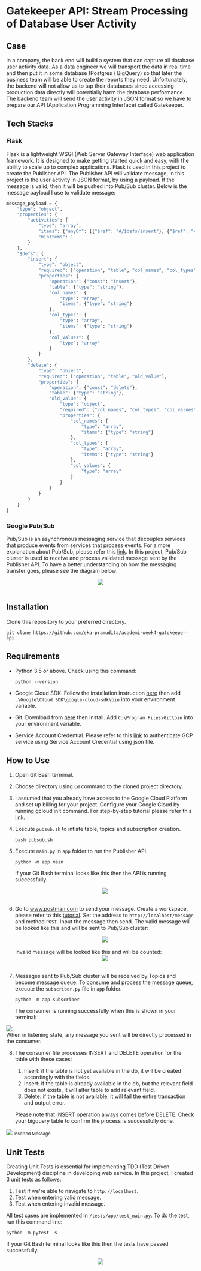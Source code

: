 # Gatekeeper API: Stream Processing of Database User Activity

## Case
In a company, the back end will build a system that can capture all database user activity data. 
As a data engineer we will transport the data in real time and then put it in some 
database (Postgres / BigQuery) so that later the business team will be able to create the 
reports they need. Unfortunately, the backend will not allow us to tap their databases 
since accessing production data directly will potentially harm the database performance. 
The backend team will send the user activity in JSON format so we have to prepare our API (Application Programming Interface) 
called Gatekeeper.

## Tech Stacks

### Flask
Flask is a lightweight WSGI (Web Server Gateway Interface) web application framework. It is designed to make getting 
started quick and easy, with the ability to scale up to complex applications. Flask is used in
this project to create the Publisher API. The Publisher API will validate message, in this project
is the user activity in JSON format, by using a payload. If the message is valid, then it will be
pushed into Pub/Sub cluster. Below is the message payload I use to validate message:
```python
message_payload = {
    "type": "object",
    "properties": {
        "activities": {
            "type": "array",
            "items": {"anyOf": [{"$ref": "#/$defs/insert"}, {"$ref": "#/$defs/delete"}]},
            "minItems": 1
        }
    },
    "$defs": {
        "insert": {
            "type": "object",
            "required": ["operation", "table", "col_names", "col_types", "col_values"],
            "properties": {
                "operation": {"const": "insert"},
                "table": {"type": "string"},
                "col_names": {
                    "type": "array",
                    "items": {"type": "string"}
                },
                "col_types": {
                    "type": "array",
                    "items": {"type": "string"}
                },
                "col_values": {
                    "type": "array"
                }
            }
        },
        "delete": {
            "type": "object",
            "required": ["operation", "table", "old_value"],
            "properties": {
                "operation": {"const": "delete"},
                "table": {"type": "string"},
                "old_value": {
                    "type": "object",
                    "required": ["col_names", "col_types", "col_values"],
                    "properties": {
                        "col_names": {
                            "type": "array",
                            "items": {"type": "string"}
                        },
                        "col_types": {
                            "type": "array",
                            "items": {"type": "string"}
                        },
                        "col_values": {
                            "type": "array"
                        }
                    }
                }
            }
        }
    }
}
```
### Google Pub/Sub
Pub/Sub is an asynchronous messaging service that decouples services that produce events 
from services that process events. For a more explanation about Pub/Sub, please refer this
[link](https://cloud.google.com/pubsub/docs/overview). 
In this project, Pub/Sub cluster is used to receive and process validated message sent 
by the Publisher API. To have a better understanding on how the messaging transfer goes,
please see the diagram below:
<div align="center">
<img src="https://drive.google.com/uc?export=view&id=1dSwUtLZmzWc4FjJIPlqsa0dDpkA_J-yG">
</div><br />

## Installation
Clone this repository to your preferred directory.
```commandline
git clone https://github.com/eka-pramudita/academi-week4-gatekeeper-api
```

## Requirements
* Python 3.5 or above. Check using this command:
    ```commandline
    python --version
    ```
* Google Cloud SDK. Follow the installation instruction 
  [here](https://cloud.google.com/sdk/docs/install) 
  then add `.\Google\Cloud SDK\google-cloud-sdk\bin` into your environment variable.
  
* Git. Download from [here](https://git-scm.com/downloads) then install. 
  Add `C:\Program Files\Git\bin` into your environment variable.
  
* Service Account Credential. Please refer to this [link](https://cloud.google.com/docs/authentication/getting-started)
to authenticate GCP service using Service Account Credential using json file.
  
## How to Use
1. Open Git Bash terminal.
2. Choose directory using `cd` command to the cloned project directory.
3. I assumed that you already have access to the Google Cloud Platform and set up 
   billing for your project. Configure your Google Cloud by running gcloud init command. 
   For step-by-step tutorial please refer this [link](https://www.jhanley.com/google-cloud-understanding-gcloud-configurations/#:~:text=A%20gcloud%20configuration%20is%20a,configuration%20named%20default%20is%20created.&text=The%20creation%20of%20a%20configuration%20can%20be%20accomplished%20with%20gcloud%20or%20manually.).
   
4. Execute `pubsub.sh` to intiate table, topics and subscription creation.
    ```commandline
    bash pubsub.sh
    ```
   
5. Execute `main.py` in `app` folder to run the Publisher API.
    ```commandline
    python -m app.main
    ```
   If your Git Bash terminal looks like this then the API is running successfully.
    <div align="center">
    <img src="https://drive.google.com/uc?export=view&id=1nSepEbZY62-uSQDvtCFhKHIlpVxzmrng">
    </div><br />
   
6. Go to www.postman.com to send your message. Create a workspace, please refer to this 
   [tutorial](https://www.guru99.com/postman-tutorial.html).
   Set the address to `http://localhost/message` and method `POST`. Input the message then send.
   The valid message will be looked like this and will be sent to Pub/Sub cluster:
   <div align="center">
   <img src="https://drive.google.com/uc?export=view&id=15QuasT2W1KACLLxA5oVowSzZ1Hocg_r9">
   </div><br />
   Invalid message will be looked like this and will be counted:
   <div align="center">
   <img src="https://drive.google.com/uc?export=view&id=19oYaoGKut_rImAYv6PnZQ98N9dHFyONR">
   </div><br />
7.  Messages sent to Pub/Sub cluster will be received by Topics and become message queue.
    To consume and process the message queue, execute the `subscriber.py` file in `app` folder.
    ```commandline
    python -m app.subscriber
    ```
    The consumer is running successfully when this is shown in your terminal:
    <div align="center">
   <img src="https://drive.google.com/uc?export=view&id=1yJuEARMsVTArkPOgaVtdrR2vmWMK3T7j">
   </div><br />
    When in listening state, any message you sent will be directly processed in the consumer.

8.  The consumer file processes INSERT and DELETE operation for the table with these cases:
    1. Insert: if the table is not yet available in the db, it will be created accordingly with the fields.
    2. Insert: if the table is already available in the db, but the relevant field does not exists, it will alter table to add relevant field.
    3. Delete: if the table is not available, it will fail the entire transaction and output error.
    
    Please note that INSERT operation always comes before DELETE. 
    Check your bigquery table to confirm the process is successfully done.
    <div align="center">
   <img src="https://drive.google.com/uc?export=view&id=1hhboE9CB93j6uMEWH-TCLGr-Nv5C2dPm">
    <small align="center">Inserted Message</small>
   </div><br />

## Unit Tests
Creating Unit Tests is essential for implementing TDD (Test Driven Development) discipline
in developing web service. In this project, I created 3 unit tests as follows:
1. Test if we're able to navigate to `http://localhost`.
2. Test when entering valid message.
3. Test when entering invalid message.

All test cases are implemented in `/tests/app/test_main.py`. To do the test, run this command line:
```commandline
python -m pytest -s
```
If your Git Bash terminal looks like this then the tests have passed successfully.
<div align="center">
<img src="https://drive.google.com/uc?export=view&id=18dc0xeahmBn5zZyY5r6iEDaPj2ARKeZn">
</div><br />

